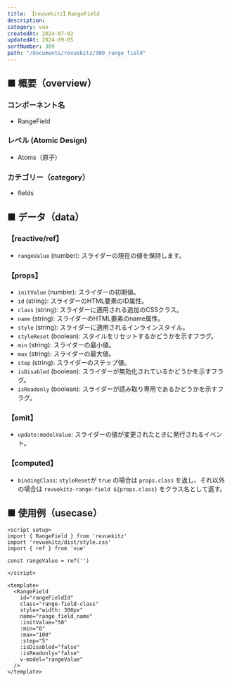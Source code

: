 ```yaml
---
title: 【revuekitz】RangeField
description:
category: vue
createdAt: 2024-07-02
updatedAt: 2024-09-05
sortNumber: 309
path: "/documents/revuekitz/309_range_field"
---
```


<nuxt-content-wrapper>

## ■ 概要（overview）
### コンポーネント名
- RangeField

### レベル (Atomic Design)
-  Atoms（原子）

### カテゴリー（category）
- fields

## ■ データ（data）

### 【reactive/ref】
- `rangeValue` (number): スライダーの現在の値を保持します。

### 【props】
- `initValue` (number): スライダーの初期値。
- `id` (string): スライダーのHTML要素のID属性。
- `class` (string): スライダーに適用される追加のCSSクラス。
- `name` (string): スライダーのHTML要素のname属性。
- `style` (string): スライダーに適用されるインラインスタイル。
- `styleReset` (boolean): スタイルをリセットするかどうかを示すフラグ。
- `min` (string): スライダーの最小値。
- `max` (string): スライダーの最大値。
- `step` (string): スライダーのステップ値。
- `isDisabled` (boolean): スライダーが無効化されているかどうかを示すフラグ。
- `isReadonly` (boolean): スライダーが読み取り専用であるかどうかを示すフラグ。

### 【emit】
- `update:modelValue`: スライダーの値が変更されたときに発行されるイベント。

### 【computed】
- `bindingClass`: `styleReset`が `true` の場合は `props.class` を返し、それ以外の場合は `revuekitz-range-field ${props.class}` をクラス名として返す。

## ■ 使用例（usecase）
```vue
<script setup>
import { RangeField } from 'revuekitz'
import 'revuekitz/dist/style.css'
import { ref } from 'vue'

const rangeValue = ref('')

</script>

<template>
  <RangeField
    id="rangeFieldId"
    class="range-field-class"
    style="width: 300px"
    name="range_field_name"
    :initValue="50"
    :min="0"
    :max="100"
    :step="5"
    :isDisabled="false"
    :isReadonly="false"
    v-model="rangeValue"
  />
</template>

```

</nuxt-content-wrapper>